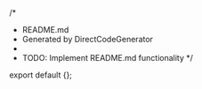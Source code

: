 /*
 * README.md
 * Generated by DirectCodeGenerator
 * 
 * TODO: Implement README.md functionality
 */

export default {};
